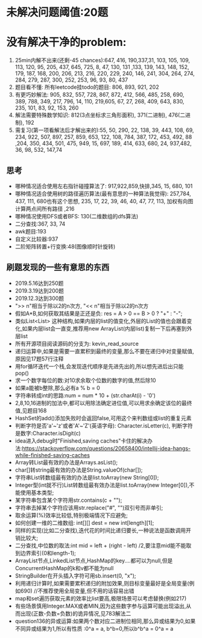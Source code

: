 # 未解决问题阈值:20题
# 没有解决干净的problem:
1. 25min内解不出来(还剩-45 chances):647, 416, 190,337,31, 103, 105, 109, 113, 120, 95, 205, 437, 645, 725, 8, 47, 130, 131 ,133, 139, 143, 148, 152, 179, 187, 168, 200, 206, 213, 216, 220, 229, 240, 146, 241, 304, 264, 274, 284, 279, 287, 300, 252, 253, 96, 93, 80, 437
2. 题目看不懂: 所有leetcode挂todo的题目: 806, 893, 921, 202
3. 有更巧妙解法: 905, 832, 557, 728, 867, 872, 412, 566, 485, 258, 690, 389, 788, 349, 217, 796, 14, 110, 219,605, 67, 27, 268, 409, 643, 830, 235, 101, 83, 92, 153, 260
4. 解法需要特殊数学知识: 812(3点坐标求三角形面积), 371(二进制), 476(二进制), 192
5. 需复习(第一项看解法后才解出来的):55, 50, 290, 22, 138, 39, 443, 108, 69, 234, 922, 507, 897, 257, 859, 653, 122, 108, 784, 387, 172, 453, 492, 88 ,204, 350, 434, 501, 475, 949, 15, 697, 189, 414, 633, 680, 24, 937,482, 36, 98, 532, 147,74

## 思考
- 哪种情况适合使用左右指针碰撞算法了: 917,922,859,快排,345, 15, 680, 101
- 哪种情况适合使用树的路径遍历算法(最有意思的一种算法我觉得): 257,784, 437, 111, 680也有这个思想, 235, 17, 22, 39, 46, 40, 47, 77, 113, 加权有向图计算两点间所有路径 ,216
- 哪种情况使用DFS或者BFS: 130(二维数组的dfs算法)
- 二分查找:367, 33, 74
- awk题目:193
- 自定义比较器:937
- 二阶矩阵转置+行变换:48(图像顺时针旋转)


## 刷题发现的一些有意思的东西
- 2019.5.16达到250题
- 2019.3.19达到200题
- 2019.12.3达到300题
- ">> n"相当于除以2的n次方, "<< n"相当于除以2的n次方
- 假如A*B,如何获取其结果是正还是负: res = A > 0 == B > 0 ? "+" : "-";
- 类似List<List<E>> 这种结构,如果内层的list的值变化,外层的List的值也会跟着变化,如果内层list会一直变,推荐用new ArrayList(内层list)复制一下后再塞到外层list
- 所有开源项目阅读源码的分支为: kevin_read_source
- 递归运算中,如果是需要一直累积到最终的变量,那么不要在递归中对变量赋值,原因见17题57行注释
- 用for循环迭代一个栈,会发现迭代顺序是先进先出的,所以想先进后出只能pop()
- 求一个数字每位的数:对10求余取个位数的数字的值,然后除10
- 如果a能被b整除,那么必有a % b = 0
- 字符串转成int的思路:num = num * 10 + (str.charAt(i) - '0')
- 2,8,10,16进制的加法中,都可以用除法确定进位值,可以用求余确定该位的最终值,见题目168
- HashSet的add()添加失败时会返回false,可用这个来判数组或list的重复元素
- 判断字符是否'a'~'z'或者'A'~'Z'(英语字母): Character.isLetter(c), 判断字符是数字:Character.isDigit(c)
- idea进入debug时"Finished,saving caches"卡住的解决办法:https://stackoverflow.com/questions/20658400/intellij-idea-hangs-while-finished-saving-caches
- Array转List最有效的办法是Arrays.asList();
- char\[]转string最有效的办法是String.valueOf(char\[]);
- 字符串List转数组最有效的办法是list.toArray(new String\[0]);
- Integer型(int就不行)List转数组最有效办法是list.toArray(new Integer\[0]),不能使用基本类型;
- 某字符串包含某个字符用str.contains(c + "");
- 字符串去掉某个字符应该用str.replace("#", "")双引号而非单引;
- 取余运算(%)效率比较低,特别极端情况下应避免;
- 如何创建一维的二维数组: int\[][] dest = new int\[length]\[1];
- 同样的实现(比如二分查找),迭代花的时间比递归要长,一种说法是函数调用开销比较大;
- 二分查找,中位数的取法:int mid = left + (right - left) /2,要注意mid能不能取到边界索引(0和length-1);
- ArrayList节点,LinkedList节点,HashMap的key....都可以为null,但是ConcurrentHashMap的k和v都不能为null
- StringBuilder在开头插入字符可用sb.insert(0, "x");
- 利用递归计算时,如果需要累积递归的附加效果,则目标变量最好是全局变量(例如690) //不推荐使用全局变量,但不用的话容易出错
- map和set遍历获取元素的效率比list要高,极限场景可以考虑替换(例如217)
- 有些场景慎用Integer.MAX或者MIN,因为这些数字参与运算可能出现溢出,从而出现(正数-负数=负数)的诡异情况,见783解法二
- question136的异或运算:如果两个数对应二进制位相同,那么异或结果为0,如果不同异或结果为1,所以有性质 :0^a = a, b^b=0,所以b^b^a = 0^a = a
